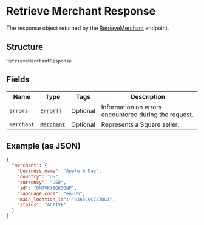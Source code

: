 
# Retrieve Merchant Response

The response object returned by the [RetrieveMerchant](/doc/api/merchants.md#retrieve-merchant) endpoint.

## Structure

`RetrieveMerchantResponse`

## Fields

| Name | Type | Tags | Description |
|  --- | --- | --- | --- |
| `errors` | [`Error[]`](/doc/models/error.md) | Optional | Information on errors encountered during the request. |
| `merchant` | [`Merchant`](/doc/models/merchant.md) | Optional | Represents a Square seller. |

## Example (as JSON)

```json
{
  "merchant": {
    "business_name": "Apple A Day",
    "country": "US",
    "currency": "USD",
    "id": "DM7VKY8Q63GNP",
    "language_code": "en-US",
    "main_location_id": "9A65CGC72ZQG1",
    "status": "ACTIVE"
  }
}
```


